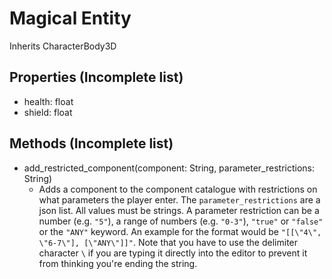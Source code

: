 # Magical Entity
Inherits CharacterBody3D

## Properties (Incomplete list)
- health: float
- shield: float

## Methods (Incomplete list)
- add_restricted_component(component: String, parameter_restrictions: String)
    - Adds a component to the component catalogue with restrictions on what parameters the player enter. The `parameter_restrictions` are a json list. All values must be strings. A parameter restriction can be a number (e.g. `"5"`), a range of numbers (e.g. `"0-3"`), `"true"` or `"false"` or the `"ANY"` keyword. An example for the format would be `"[[\"4\", \"6-7\"], [\"ANY\"]]"`. Note that you have to use the delimiter character `\` if you are typing it directly into the editor to prevent it from thinking you're ending the string.